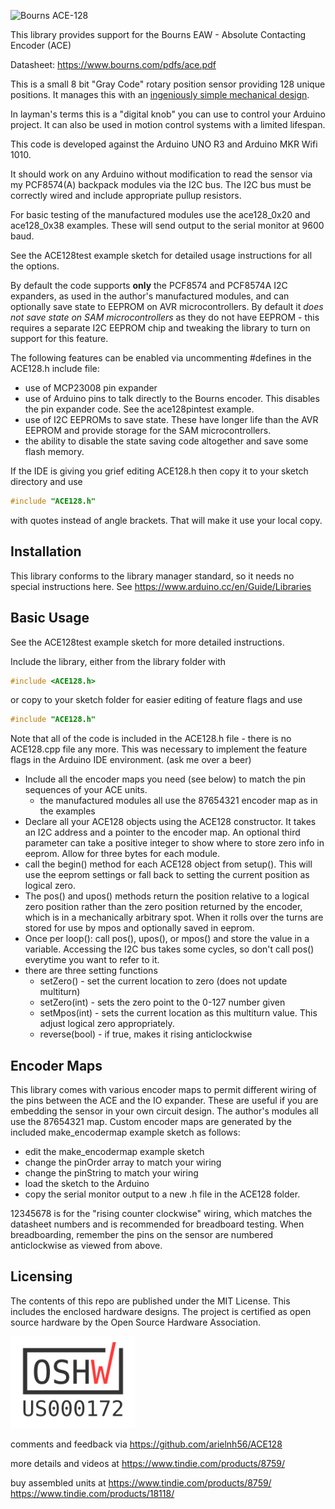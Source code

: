 ![Bourns ACE-128](http://www.bourns.com/images/Products/encoders/dataprodline_sensors_controls_enc_contact.jpg)

This library provides support for the Bourns EAW - Absolute Contacting Encoder (ACE) 

Datasheet: https://www.bourns.com/pdfs/ace.pdf

This is a small 8 bit "Gray Code" rotary position sensor providing 128 unique positions. It manages this with an [ingeniously simple mechanical design](http://redhunter.com/blog/2017/11/25/inside-the-bourns-ace-128-absolute-encoder/).

In layman's terms this is a "digital knob" you can use to control your Arduino project. It can
also be used in motion control systems with a limited lifespan.

This code is developed against the Arduino UNO R3 and Arduino MKR Wifi 1010. 

It should work on any Arduino without modification to read the sensor via my PCF8574(A) backpack modules via the I2C bus. The I2C bus must be correctly wired and include appropriate pullup resistors.

For basic testing of the manufactured modules use the ace128_0x20 and ace128_0x38 examples. These will send output to the serial monitor at 9600 baud.

See the ACE128test example sketch for detailed usage instructions for all the options.

By default the code supports **only** the PCF8574 and PCF8574A I2C expanders, as used in the author's manufactured modules, and can
optionally save state to EEPROM on AVR microcontrollers. By default it *does not save state on SAM microcontrollers* as they do
not have EEPROM - this requires a separate I2C EEPROM chip and tweaking the library to turn on support for this feature. 

The following features can be enabled via uncommenting #defines in the ACE128.h include file:
* use of MCP23008 pin expander
* use of Arduino pins to talk directly to the Bourns encoder. This disables the pin expander code. See the ace128pintest example.
* use of I2C EEPROMs to save state. These have longer life than the AVR EEPROM and provide storage for the SAM microcontrollers.
* the ability to disable the state saving code altogether and save some flash memory.

If the IDE is giving you grief editing ACE128.h then copy it to your sketch directory and use

```c++
#include "ACE128.h"
```

with quotes instead of angle brackets. That will make it use your local copy.

Installation
--------------------------------------------------------------------------------

This library conforms to the library manager standard, so it needs no special instructions here.
See https://www.arduino.cc/en/Guide/Libraries

Basic Usage
--------------------------------------------------------------------------------
See the ACE128test example sketch for more detailed instructions.

Include the library, either from the library folder with
```c++
#include <ACE128.h>
```
or copy to your sketch folder for easier editing of feature flags and use
```c++
#include "ACE128.h"
```
Note that all of the code is included in the ACE128.h file - there is no ACE128.cpp file any more. This was necessary to implement the feature flags in the Arduino IDE environment. (ask me over a beer)

* Include all the encoder maps you need (see below) to match the pin sequences of your ACE units. 
    * the manufactured modules all use the 87654321 encoder map as in the examples
* Declare all your ACE128 objects using the ACE128 constructor. It takes an I2C address and a pointer to the encoder map.
    An optional third parameter can take a positive integer to show where to store zero info in eeprom. Allow for three bytes
    for each module.
* call the begin() method for each ACE128 object from setup(). This will use the eeprom settings or fall back to setting the current position as logical zero.
* The pos() and upos() methods return the position relative to a logical zero
position rather than the zero position returned by the encoder, which is in a
mechanically arbitrary spot. When it rolls over the turns are stored for use by mpos and optionally saved in eeprom.
* Once per loop(): call pos(), upos(), or mpos() and store the value in a variable. Accessing the I2C bus takes some cycles,
so don't call pos() everytime you want to refer to it. 
* there are three setting functions
    * setZero()   - set the current location to zero (does not update multiturn)
    * setZero(int)   -  sets the zero point to the 0-127 number given
    * setMpos(int)    - sets the current location as this multiturn value. This adjust logical zero appropriately.
    * reverse(bool) - if true, makes it rising anticlockwise

Encoder Maps
--------------------------------------------------------------------------------

This library comes with various encoder maps to permit different wiring of the pins
between the ACE and the IO expander. These are useful if you are embedding the sensor in your own circuit design. The author's modules all use the 87654321 map.
Custom encoder maps are generated by the included make_encodermap example sketch as follows:
* edit the make_encodermap example sketch
* change the pinOrder array to match your wiring
* change the pinString to match your wiring
* load the sketch to the Arduino
* copy the serial monitor output to a new .h file in the ACE128 folder.  

12345678 is for the "rising counter clockwise" wiring, which matches the datasheet
numbers and is recommended for breadboard testing. 
When breadboarding, remember the pins on the sensor are numbered anticlockwise as viewed from above.

Licensing
--------------------------------------------------------------------------------

The contents of this repo are published under the MIT License. This includes the enclosed hardware designs. The project is certified as open source hardware by the Open Source Hardware Association. 

<img src="ace128-oshw-US000172.png" alt="US000172" width="200"/>

comments and feedback via https://github.com/arielnh56/ACE128

more details and videos at https://www.tindie.com/products/8759/

buy assembled units at https://www.tindie.com/products/8759/ https://www.tindie.com/products/18118/
